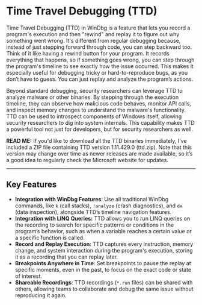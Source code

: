 # Time Travel Debugging (TTD)

Time Travel Debugging (TTD) in WinDbg is a feature that lets you record a program's execution and then "rewind" and replay it to figure out why something went wrong. It's different from regular debugging because, instead of just stepping forward through code, you can step backward too. Think of it like having a rewind button for your program. It records everything that happens, so if something goes wrong, you can step through the program's timeline to see exactly how the issue occurred. This makes it especially useful for debugging tricky or hard-to-reproduce bugs, as you don’t have to guess. You can just replay and analyze the program’s actions.

Beyond standard debugging, security researchers can leverage TTD to analyze malware or other binaries. By stepping through the execution timeline, they can observe how malicious code behaves, monitor API calls, and inspect memory changes to understand the malware's functionality. TTD can be used to introspect components of Windows itself, allowing security researchers to dig into system internals.  This capability makes TTD a powerful tool not just for developers, but for security researchers as well.

**READ ME:** If you'd like to download all the TTD binaries immediately, I've included a ZIP file containing TTD version 1.11.429.0 (ttd.zip). Note that this version may change over time as newer releases are made available, so it’s a good idea to regularly check the Microsoft website for updates.

---

## Key Features

- **Integration with WinDbg Features**: Use all traditional WinDbg commands, like `k` (call stacks), `!analyze` (crash diagnostics), and `dx` (data inspection), alongside TTD’s timeline navigation features.
- **Integration with LINQ Queries:** TTD allows you to run LINQ queries on the recording to search for specific patterns or conditions in the program’s behavior, such as when a variable reaches a certain value or a specific function is called.
- **Record and Replay Execution**: TTD captures every instruction, memory change, and system interaction during the program's execution, storing it as a recording that you can replay later.
- **Breakpoints Anywhere in Time**: Set breakpoints to pause the replay at specific moments, even in the past, to focus on the exact code or state of interest.
- **Shareable Recordings**: TTD recordings (`*.run` files) can be shared with others, allowing teams to collaborate and debug the same issue without reproducing it again.
